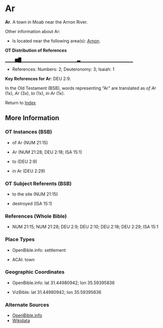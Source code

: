 # Ar
**Ar**. 
A town in Moab near the Arnon River. 




Other information about Ar:


* Is located near the following area(s): 
[Arnon](Arnon.md). 


**OT Distribution of References**

▁▁▁▆█▁▁▁▁▁▁▁▁▁▁▁▁▁▁▁▁▁▃▁▁▁▁▁▁▁▁▁▁▁▁▁▁▁▁
* References: Numbers: 2; Deuteronomy: 3; Isaiah: 1



**Key References for Ar**: 
DEU 2:9. 


In the Old Testament (BSB), words representing “Ar” are translated as 
*of Ar* (1x), *Ar* (3x), *to* (1x), *in Ar* (1x). 




Return to [Index](00-Index.md)

## More Information

### OT Instances (BSB)

* of Ar (NUM 21:15)

* Ar (NUM 21:28; DEU 2:18; ISA 15:1)

* to (DEU 2:9)

* in Ar (DEU 2:29)



### OT Subject Referents (BSB)

* to the site (NUM 21:15)

* destroyed (ISA 15:1)



### References (Whole Bible)

* NUM 21:15; NUM 21:28; DEU 2:9; DEU 2:10; DEU 2:18; DEU 2:29; ISA 15:1


### Place Types

* OpenBible.info: settlement

* ACAI: town



### Geographic Coordinates

* OpenBible.info: lat 31.44980942; lon 35.59395836

* VizBible: lat 31.44980942; lon 35.59395836



### Alternate Sources

* [OpenBible.info](https://www.openbible.info/geo/ancient/a38ad07)
* [Wikidata](http://www.wikidata.org/entity/Q4783035)



